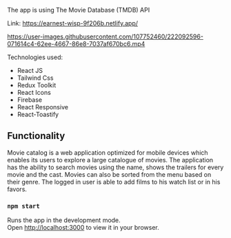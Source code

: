 
The app is using  The Movie Database (TMDB) API

Link: https://earnest-wisp-9f206b.netlify.app/


https://user-images.githubusercontent.com/107752460/222092596-071614c4-62ee-4667-86e8-7037af670bc6.mp4


Technologies used:

* React JS
* Tailwind Css
* Redux Toolkit
* React Icons
* Firebase
* React Responsive
* React-Toastify


## Functionality


Movie catalog is a web application optimized for mobile devices which enables its users to explore a large catalogue of movies. The application has the ability to search movies using the name, shows the trailers for every movie and the cast. Movies can also be sorted from the menu based on their genre. The logged in user is able to add films to his watch list or in his favors. 





### `npm start`

Runs the app in the development mode.\
Open [http://localhost:3000](http://localhost:3000) to view it in your browser.



